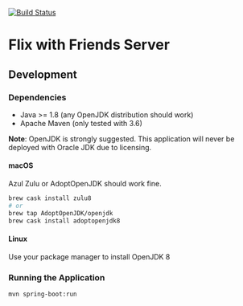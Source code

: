 [![Build Status](https://travis-ci.com/Return0Software/fwf-server.svg?branch=master)](https://travis-ci.com/Return0Software/fwf-server)

# Flix with Friends Server

## Development

### Dependencies

* Java >= 1.8 (any OpenJDK distribution should work)
* Apache Maven (only tested with 3.6)

**Note**: OpenJDK is strongly suggested. This application will never be deployed
with Oracle JDK due to licensing.

#### macOS

Azul Zulu or AdoptOpenJDK should work fine.

```bash
brew cask install zulu8
# or
brew tap AdoptOpenJDK/openjdk
brew cask install adoptopenjdk8
```

#### Linux

Use your package manager to install OpenJDK 8

### Running the Application

```text
mvn spring-boot:run
```
